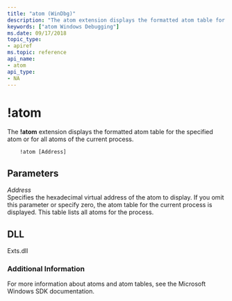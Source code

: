 ```yaml
---
title: "atom (WinDbg)"
description: "The atom extension displays the formatted atom table for the specified atom or for all atoms of the current process."
keywords: ["atom Windows Debugging"]
ms.date: 09/17/2018
topic_type:
- apiref
ms.topic: reference
api_name:
- atom
api_type:
- NA
---
```


# !atom


The **!atom** extension displays the formatted atom table for the specified atom or for all atoms of the current process.

```dbgcmd
    !atom [Address] 
```

## <span id="ddk__atom_dbg"></span><span id="DDK__ATOM_DBG"></span>Parameters


<span id="_______Address______"></span><span id="_______address______"></span><span id="_______ADDRESS______"></span> *Address*   
Specifies the hexadecimal virtual address of the atom to display. If you omit this parameter or specify zero, the atom table for the current process is displayed. This table lists all atoms for the process.

## DLL

<p>Exts.dll</p>
 

### Additional Information

For more information about atoms and atom tables, see the Microsoft Windows SDK documentation.

 

 






